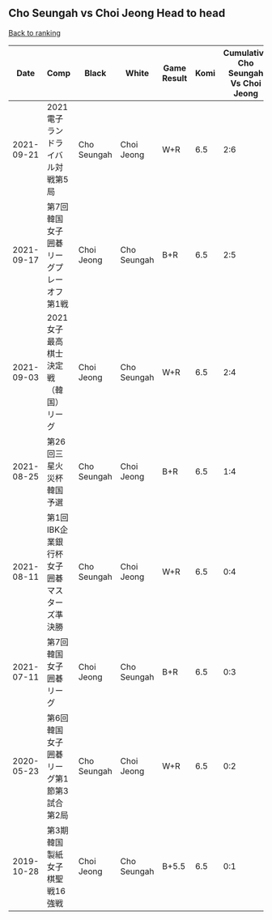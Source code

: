 ## Cho Seungah vs Choi Jeong Head to head

[Back to ranking](../../index.md)




| **Date** | **Comp** | **Black** | **White** | **Game Result** | **Komi** | **Cumulative Cho Seungah Vs Choi Jeong** | **Cho Seungah Streak** | **Choi Jeong Streak** | 
| --- | --- | --- | --- | --- | --- | --- | --- | --- |
| 2021-09-21 | 2021電子ランドライバル対戦第5局 | Cho Seungah | Choi Jeong | W+R | 6.5 | 2:6 | 0 | 2 | 
| 2021-09-17 | 第7回韓国女子囲碁リーグプレーオフ第1戦 | Choi Jeong | Cho Seungah | B+R | 6.5 | 2:5 | 0 | 1 | 
| 2021-09-03 | 2021女子最高棋士決定戦（韓国）リーグ | Choi Jeong | Cho Seungah | W+R | 6.5 | 2:4 | 2 | 0 | 
| 2021-08-25 | 第26回三星火災杯韓国予選 | Cho Seungah | Choi Jeong | B+R | 6.5 | 1:4 | 1 | 0 | 
| 2021-08-11 | 第1回IBK企業銀行杯女子囲碁マスターズ準決勝 | Cho Seungah | Choi Jeong | W+R | 6.5 | 0:4 | 0 | 4 | 
| 2021-07-11 | 第7回韓国女子囲碁リーグ | Choi Jeong | Cho Seungah | B+R | 6.5 | 0:3 | 0 | 3 | 
| 2020-05-23 | 第6回韓国女子囲碁リーグ第1節第3試合第2局 | Cho Seungah | Choi Jeong | W+R | 6.5 | 0:2 | 0 | 2 | 
| 2019-10-28 | 第3期韓国製紙女子棋聖戦16強戦 | Choi Jeong | Cho Seungah | B+5.5 | 6.5 | 0:1 | 0 | 1 |




